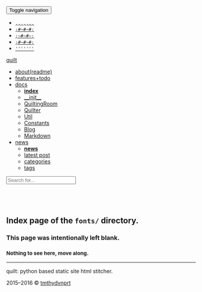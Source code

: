 <!DOCTYPE html>
<html lang="en">
<!--quilted head patch-->
<head>
<meta charset="utf-8"/>
<meta content="ie=edge" http-equiv="X-UA-Compatible"/>
<meta content="width=device-width, initial-scale=1" name="viewport"/>
<!--
~~~~~~~~~~~~~~~~~~~~~~~~~~~~~~~~~~~~~~~~~~~~~~~~~~~~~~~~~~~~~~~~
Page stitched together with quilt:
quilt          : v0.1.1, master, d659d5a36b75725d006dce875ce5ed68e44c7a7d
url            : http://tmthydvnprt.github.io/quilt/fonts/index.html
quilted on     : 2016-03-05 19:43:44
source branch  : master
source hash    : d659d5a36b75725d006dce875ce5ed68e44c7a7d
stitching took : 0.014 s
quilt pagevars :
                author : tmthydvnprt
            categories : []
              copydate : 2015&ndash;2016
           copyrighter : tmthydvnprt
                  date : 2016-03-05 19:43:44
           description : blank index page of fonts directory
             directory : fonts
          disable_last : disabled
          disable_next : disabled
                domain : tmthydvnprt.github.io/quilt
                 email : tim@tmthydvnprt.com
              keywords : i,n,d,e,x
             last_post : 
            last_title : 
        latestpostlink : latex_support
          markdownlink : /Users/timothydavenport/GitHub/quilt/tests/output/fonts/index.html
                  name : quilt
             next_post : 
            next_title : 
             page_path : 
          relativepath : ../
                  tags : []
                 title : fonts directory index
                   url : http://tmthydvnprt.github.io/quilt/fonts/index.html
~~~~~~~~~~~~~~~~~~~~~~~~~~~~~~~~~~~~~~~~~~~~~~~~~~~~~~~~~~~~~~~~
-->
<title>fonts directory index</title>
<meta content="tmthydvnprt" name="author"/>
<meta content="blank index page of fonts directory" name="description"/>
<meta content="i,n,d,e,x" name="keywords"/>
<link href="../imgs/favicon.ico" rel="favicon"/>
<link href="../img/icon_60x60.png" rel="apple-touch-icon"/>
<link href="../img/icon_76x76.png" rel="apple-touch-icon" sizes="76x76"/>
<link href="../img/icon_120x120.png" rel="apple-touch-icon" sizes="120x120"/>
<link href="../img/icon_152x152.png" rel="apple-touch-icon" sizes="152x152"/>
<link href="../css/bootstrap_font-awesome.min_colorful_quilt.css" rel="stylesheet" type="text/css"/></head>
<body>
<!--quilted nav patch-->
<nav class="navbar navbar-default navbar-fixed-top" id="nav">
<div class="container">
<div class="navbar-header">
<button aria-controls="navbar" aria-expanded="false" class="navbar-toggle collapsed" data-target="#navbar" data-toggle="collapse" type="button">
<span class="sr-only">Toggle navigation</span>
<span class="icon-bar"></span>
<span class="icon-bar"></span>
<span class="icon-bar"></span>
</button>
<a alt="home" href="../index.html" title="quilt">
<ul class="logo list-unstyled">
<li><code>,,,,,,,</code></li>
<li><code>;#~#~#;</code></li>
<li><code>;~#~#~;</code></li>
<li><code>;#~#~#;</code></li>
<li><code>'''''''</code></li>
</ul>
</a>
<a alt="home" class="navbar-brand" href="../index.html" title="quilt">quilt</a>
<a alt="repo" class="navbar-brand" href="https://github.com/tmthydvnprt/quilt" title=""><i class="fa fa-github-square"></i></a>
</div>
<div class="navbar-collapse collapse" id="navbar">
<ul class="nav navbar-nav navbar-left">
<li><a alt="about(readme)" href="../readme.html" title="about(readme)">about(readme)</a></li>
<li><a alt="features+todo" href="../features_todo.html" title="features+todo">features+todo</a></li>
<li class="dropdown">
<a alt="docs" class="dropdown-toggle" data-toggle="dropdown" href="../docs/index.html" title="docs">docs<span class="caret"></span></a>
<ul class="dropdown-menu" role="menu">
<li><a alt="index" href="../docs/index.html" title="index"><strong>index</strong></a></li>
<li><a alt="__init__" href="../docs/__init__.html" title="__init__">__init__</a></li>
<li><a alt="QuiltingRoom" href="../docs/QuiltingRoom.html" title="QuiltingRoom">QuiltingRoom</a></li>
<li><a alt="Quilter" href="../docs/Quilter.html" title="Quilter">Quilter</a></li>
<li><a alt="Util" href="../docs/Util.html" title="Util">Util</a></li>
<li><a alt="Constants" href="../docs/Constants.html" title="Constants">Constants</a></li>
<li><a alt="Blog" href="../docs/Blog.html" title="Blog">Blog</a></li>
<li><a alt="Markdown" href="../docs/Markdown.html" title="Markdown">Markdown</a></li>
</ul>
</li>
<li class="dropdown">
<a alt="news" class="dropdown-toggle" data-toggle="dropdown" href="../news/index.html" title="news">news<span class="caret"></span></a>
<ul class="dropdown-menu" role="menu">
<li><a alt="news" href="../news/index.html" title="news"><strong>news</strong></a></li>
<li><a alt="latest post" href="../news/latex_support.html" title="latest post">latest post</a></li>
<li><a alt="categories" href="../news/categories/index.html" title="categories">categories</a></li>
<li><a alt="tags" href="../news/tags/index.html" title="tags">tags</a></li>
</ul>
</li>
</ul>
</div>
<div class="nav-search">
<form class="search navbar-form">
<input class="form-control typeahead" placeholder="Search for..." type="text"/>
</form>
</div>
</div>
</nav>
<!--quilted page patch-->
<div class="container text-center" id="page">
<h2><br/></h2>
<h2>Index page of the <code>fonts/</code> directory.</h2>
<h3>This page was intentionally left blank.</h3>
<h3><small>Nothing to see here, move along.</small></h3>
</div>
<!--quilted footer patch-->
<footer id="footer">
<div class="container">
<hr/>
<div class="clearfix">
<p class="pull-left">quilt: python based static site html stitcher.</p>
<p class="pull-right">2015&ndash;2016 &copy; <a alt="tmthydvnprt" href="https://github.com/tmthydvnprt" title="tmthydvnprt">tmthydvnprt</a></p>
</div>
</div>
</footer>
<!--quilted scripts patch-->
<script id="scripts" rel="javascript" type="text/javascript">
pagevars = { "author":"tmthydvnprt", "categories":"[]", "copydate":"2015&ndash;2016", "copyrighter":"tmthydvnprt", "date":"2016-03-05 19:43:44", "description":"blank index page of fonts directory", "directory":"fonts", "disable_last":"disabled", "disable_next":"disabled", "domain":"tmthydvnprt.github.io/quilt", "email":"tim@tmthydvnprt.com", "keywords":"i,n,d,e,x", "last_post":"", "last_title":"", "latestpostlink":"latex_support", "markdownlink":"/Users/timothydavenport/GitHub/quilt/tests/output/fonts/index.html", "name":"quilt", "next_post":"", "next_title":"", "page_path":"", "relativepath":"../", "tags":"[]", "title":"fonts directory index", "url":"http://tmthydvnprt.github.io/quilt/fonts/index.html" };
</script>
<script rel="javascript" src="../js/jquery-1.11.2.min_bootstrap.min_typeahead.bundle.min_quilt.js" type="text/javascript"></script>
<script rel="javascript" type="text/x-mathjax-config">MathJax.Hub.Config({ showMathMenu:false, imageFont:null, MathEvents:{ hover:256 }, jax:["input/TeX","output/HTML-CSS", "output/CommonHTML"], extensions:["tex2jax.js", "CHTML-preview.js"], TeX:{ extensions:["AMSmath.js", "AMSsymbols.js", "noErrors.js", "noUndefined.js", "cancel.js"], autoNumber:"AMS" } });</script>
<script rel="javascript" src="https://cdn.mathjax.org/mathjax/latest/MathJax.js?config=TeX-AMS_HTML-full" type="text/javascript"></script>
<script rel="javascript" src="../js/mathjax/MathJax.js?config=TeX-AMS_HTML-full" type="text/javascript"></script>
</body>
</html>
